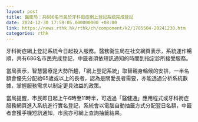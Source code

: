 ```yaml
---
layout: post
title: 醫衞局：共686名市民於牙科街症網上登記系統完成登記
date: 2024-12-30 17:59:05.000000000 +08:00
link: https://news.rthk.hk/rthk/ch/component/k2/1785504-20241230.htm
categories: rthk
---
```


牙科街症網上登記系統今日起投入服務。醫務衞生局在社交網頁表示，系統運作暢順，共有686名市民完成登記，中籤者須依短訊通知的時間到指定診所接受服務。

當局表示，智慧醫療是大勢所趨，「網上登記系統」取替親身輪候的安排，一半名額會優先分配給65歲或以上的長者，認為是關愛長者需要，亦能透過分析系統數據，掌握服務需求以制定更具效益的政策。

當局提醒，市民即日起上午6時至11時半，可透過「醫健通」應用程式或牙科街症服務網頁進入系統進行實名登記，系統會以電腦自動抽籤方式分配翌日名額，中籤者會獲手機短訊通知，市民亦可網上查詢抽籤結果。
